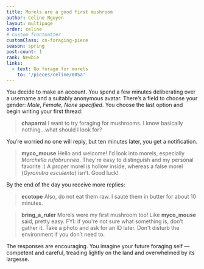 ```yaml
---
title: Morels are a good first mushroom
author: Celine Nguyen
layout: multipage
order: celine
# custom frontmatter
customClass: cn-foraging-piece
season: spring
post-count: 1
rank: Newbie
links:
  - text: Go forage for morels
    to: '/pieces/celine/005a'
---
```


You decide to make an account. You spend a few minutes deliberating over a username and a suitably anonymous avatar. There’s a field to choose your gender: *Male*, *Female*, *None specified*. You choose the last option and begin writing your first thread:

> **chaparral** I want to try foraging for mushrooms. I know basically nothing…what should I look for?

You’re worried no one will reply, but ten minutes later, you get a notification.

> **myco_mouse** Hello and welcome! I'd look into morels, especially *Morchella rufobrunnea*. They're easy to distinguish and my personal favorite :) A proper morel is hollow inside, whereas a false morel (*Gyromitra esculenta*) isn’t. Good luck!

By the end of the day you receive more replies:

> **ecotope** Also, do not eat them raw. I sauté them in butter for about 10 minutes.

> **bring_a_ruler** Morels were my first mushroom too! Like **myco_mouse** said, pretty easy. FYI: if you're not sure what something is, don’t gather it. Take a photo and ask for an ID later. Don't disturb the environment if you don’t need to.

The responses are encouraging. You imagine your future foraging self — competent and careful, treading lightly on the land and overwhelmed by its largesse.
